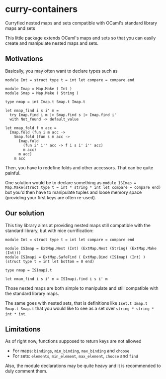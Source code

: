 # curry-containers
Curryfied nested maps and sets compatible with OCaml's standard library maps and sets

This little package extends OCaml's maps and sets so that you can easily create and manipulate nested maps and sets.

## Motivations

Basically, you may often want to declare types such as

```
module Int = struct type t = int let compare = compare end

module Imap = Map.Make ( Int )
module Smap = Map.Make ( String )

type nmap = int Imap.t Smap.t Imap.t

let nmap_find i s i' m =
  try Imap.find i m |> Smap.find s |> Imap.find i'
  with Not_found -> default_value

let nmap_fold f m acc =
  Imap.fold (fun i m acc ->
    Smap.fold (fun s m acc ->
      Imap.fold
        (fun i' i'' acc -> f i s i' i'' acc)
        m acc)
      m acc)
    m acc
```

Then, you have to redefine folds and other accessors. That can be quite painful.

One solution would be to declare something as `module ISImap = Map.Make(struct type t = int * string * int let compare = compare end)`
but you'd then have to manipulate tuples and loose memory space (providing your first keys are often re-used).

## Our solution

This tiny library aims at providing nested maps still compatible with the standard library, but with nice currification:

```
module Int = struct type t = int let compare = compare end

module ISImap = ExtMap.Nest (Int) (ExtMap.Nest (String) (ExtMap.Make (Int)))
module ISImapi = ExtMap.SafeFind ( ExtMap.Bind (ISImap) (Int) ) (struct type t = int let bottom = 0 end)

type nmap = ISImapi.t

let nmam_find i s i' m = ISImapi.find i s i' m
```

Those nested maps are both simple to manipulate and still compatible with the standard library maps.

The same goes with nested sets, that is definitions like `Iset.t Imap.t Smap.t Smap.t` that you would like
to see as a set over `string * string * int * int`.

## Limitations

As of right now, functions supposed to return keys are not allowed
* For maps: `bindings`, `min_binding`, `max_binding` and `choose`
* For sets: `elements`, `min_element`, `max_element`, `choose` and `find`

Also, the module declarations may be quite heavy and it is recommended to duly comment them.